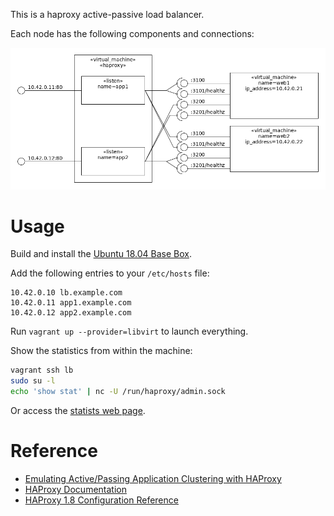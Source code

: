This is a haproxy active-passive load balancer.

Each node has the following components and connections:

![](architecture.png)

# Usage

Build and install the [Ubuntu 18.04 Base Box](https://github.com/rgl/ubuntu-vagrant).

Add the following entries to your `/etc/hosts` file:

```
10.42.0.10 lb.example.com
10.42.0.11 app1.example.com
10.42.0.12 app2.example.com
```

Run `vagrant up --provider=libvirt` to launch everything.

Show the statistics from within the machine:

```bash
vagrant ssh lb
sudo su -l
echo 'show stat' | nc -U /run/haproxy/admin.sock
```

Or access the [statists web page](http://10.42.0.10:9000).

# Reference

 * [Emulating Active/Passing Application Clustering with HAProxy](https://www.haproxy.com/blog/emulating-activepassing-application-clustering-with-haproxy/)
 * [HAProxy Documentation](http://www.haproxy.org/#docs)
 * [HAProxy 1.8 Configuration Reference](http://cbonte.github.io/haproxy-dconv/1.8/configuration.html)
